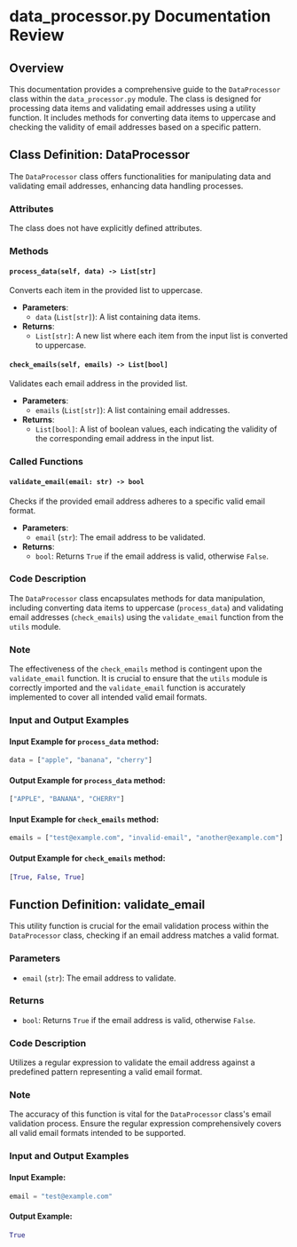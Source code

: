 # data_processor.py Documentation Review

## Overview

This documentation provides a comprehensive guide to the `DataProcessor` class within the `data_processor.py` module. The class is designed for processing data items and validating email addresses using a utility function. It includes methods for converting data items to uppercase and checking the validity of email addresses based on a specific pattern.

## Class Definition: DataProcessor

The `DataProcessor` class offers functionalities for manipulating data and validating email addresses, enhancing data handling processes.

### Attributes

The class does not have explicitly defined attributes.

### Methods

#### `process_data(self, data) -> List[str]`

Converts each item in the provided list to uppercase.

- **Parameters**:
    - `data` (`List[str]`): A list containing data items.
- **Returns**:
    - `List[str]`: A new list where each item from the input list is converted to uppercase.

#### `check_emails(self, emails) -> List[bool]`

Validates each email address in the provided list.

- **Parameters**:
    - `emails` (`List[str]`): A list containing email addresses.
- **Returns**:
    - `List[bool]`: A list of boolean values, each indicating the validity of the corresponding email address in the input list.

### Called Functions

#### `validate_email(email: str) -> bool`

Checks if the provided email address adheres to a specific valid email format.

- **Parameters**:
    - `email` (`str`): The email address to be validated.
- **Returns**:
    - `bool`: Returns `True` if the email address is valid, otherwise `False`.

### Code Description

The `DataProcessor` class encapsulates methods for data manipulation, including converting data items to uppercase (`process_data`) and validating email addresses (`check_emails`) using the `validate_email` function from the `utils` module.

### Note

The effectiveness of the `check_emails` method is contingent upon the `validate_email` function. It is crucial to ensure that the `utils` module is correctly imported and the `validate_email` function is accurately implemented to cover all intended valid email formats.

### Input and Output Examples

#### Input Example for `process_data` method:

```python
data = ["apple", "banana", "cherry"]
```

#### Output Example for `process_data` method:

```python
["APPLE", "BANANA", "CHERRY"]
```

#### Input Example for `check_emails` method:

```python
emails = ["test@example.com", "invalid-email", "another@example.com"]
```

#### Output Example for `check_emails` method:

```python
[True, False, True]
```

## Function Definition: validate_email

This utility function is crucial for the email validation process within the `DataProcessor` class, checking if an email address matches a valid format.

### Parameters

- `email` (`str`): The email address to validate.

### Returns

- `bool`: Returns `True` if the email address is valid, otherwise `False`.

### Code Description

Utilizes a regular expression to validate the email address against a predefined pattern representing a valid email format.

### Note

The accuracy of this function is vital for the `DataProcessor` class's email validation process. Ensure the regular expression comprehensively covers all valid email formats intended to be supported.

### Input and Output Examples

#### Input Example:

```python
email = "test@example.com"
```

#### Output Example:

```python
True
```